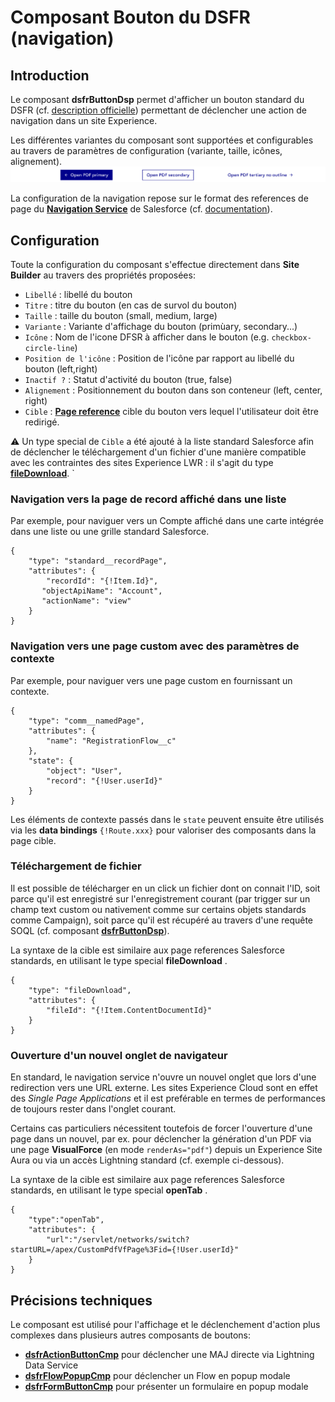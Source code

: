 # Composant Bouton du **DSFR** (navigation)

## Introduction

Le composant **dsfrButtonDsp** permet d'afficher un bouton standard du DSFR (cf. [description officielle](https://www.systeme-de-design.gouv.fr/elements-d-interface/composants/bouton)) permettant de déclencher une action de navigation dans un site Experience.

Les différentes variantes du composant sont supportées et configurables au travers de paramètres de configuration (variante, taille, icônes, alignement).
![Variantes du bouton de navigation DSFR](/media/dsfrButtonDsp.png)

La configuration de la navigation repose sur le format des references de page du **[Navigation Service](https://developer.salesforce.com/docs/component-library/documentation/en/lwc/lwc.use_navigate_basic)** de Salesforce (cf. [documentation](https://developer.salesforce.com/docs/component-library/documentation/en/lwc/lwc.reference_page_reference_type)).
 

## Configuration

Toute la configuration du composant s'effectue directement dans **Site Builder** au travers des propriétés proposées:
* `Libellé` : libellé du bouton
* `Titre` : titre du bouton (en cas de survol du bouton)
* `Taille` : taille du bouton (small, medium, large)
* `Variante` : Variante d'affichage du bouton (primùary, secondary...)
* `Icône` : Nom de l'icone DFSR à afficher dans le bouton (e.g. `checkbox-circle-line`)
* `Position de l'icône` : Position de l'icône par rapport au libellé du bouton (left,right)
* `Inactif ?` : Statut d'activité du bouton (true, false)
* `Alignement` : Positionnement du bouton dans son conteneur (left, center, right)
* `Cible` : **[Page reference](https://developer.salesforce.com/docs/component-library/documentation/en/lwc/lwc.reference_page_reference_type)** cible du bouton vers lequel l'utilisateur doit être redirigé.


⚠️ Un type special de `Cible` a été ajouté à la liste standard Salesforce afin de déclencher le téléchargement d'un fichier d'une manière compatible avec les contraintes des sites Experience LWR : il s'agit du type **[fileDownload](#Téléchargement-de-fichier)**.
`
### Navigation vers la page de record affiché dans une liste

Par exemple, pour naviguer vers un Compte affiché dans une carte intégrée dans une liste ou une grille standard Salesforce.

```
{
    "type": "standard__recordPage",
    "attributes": {
        "recordId": "{!Item.Id}",
       "objectApiName": "Account",
       "actionName": "view"
    }
}
```

### Navigation vers une page custom avec des paramètres de contexte

Par exemple, pour naviguer vers une page custom en fournissant un contexte.

```
{
    "type": "comm__namedPage",
    "attributes": {
        "name": "RegistrationFlow__c"
    },
    "state": {
        "object": "User",
        "record": "{!User.userId}"
    }
}
```

Les éléments de contexte passés dans le `state` peuvent ensuite être utilisés via les **data bindings** `{!Route.xxx}` pour valoriser des composants dans la page cible.


### Téléchargement de fichier

Il est possible de télécharger en un click un fichier dont on connait l'ID, soit parce qu'il est enregistré sur l'enregistrement courant (par trigger sur un champ text custom ou nativement comme sur certains objets standards comme Campaign), soit parce qu'il est récupéré au travers d'une requête SOQL (cf. composant **[dsfrButtonDsp](/help/dsfrButtonDsp.md)**).

La syntaxe de la cible est similaire aux page references Salesforce standards, en utilisant le type special **fileDownload** .

```
{
    "type": "fileDownload",
    "attributes": {
        "fileId": "{!Item.ContentDocumentId}"
    }
}
```

### Ouverture d'un nouvel onglet de navigateur

En standard, le navigation service n'ouvre un nouvel onglet que lors d'une redirection
vers une URL externe. Les sites Experience Cloud sont en effet des _Single Page Applications_
et il est preférable en termes de performances de toujours rester dans l'onglet courant.

Certains cas particuliers nécessitent toutefois de forcer l'ouverture d'une page dans un nouvel,
par ex. pour déclencher la génération d'un PDF via une page **VisualForce** (en mode `renderAs="pdf"`)
depuis un Experience Site Aura ou via un accès Lightning standard (cf. exemple ci-dessous).

La syntaxe de la cible est similaire aux page references Salesforce standards, en utilisant le type special **openTab** .

```
{
    "type":"openTab",
    "attributes": {
        "url":"/servlet/networks/switch?startURL=/apex/CustomPdfVfPage%3Fid={!User.userId}"
    }
}
```

## Précisions techniques

Le composant est utilisé pour l'affichage et le déclenchement d'action plus complexes dans plusieurs autres composants de boutons:
* **[dsfrActionButtonCmp](/help/dsfrActionButtonCmp.md)** pour déclencher une MAJ directe via Lightning Data Service
* **[dsfrFlowPopupCmp](/help/dsfrFlowPopupCmp.md)** pour déclencher un Flow en popup modale
* **[dsfrFormButtonCmp](/help/dsfrFormButtonCmp.md)** pour présenter un formulaire en popup modale